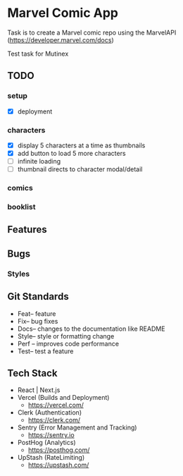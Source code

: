 # Marvel Comic App

Task is to create a Marvel comic repo using the MarvelAPI (https://developer.marvel.com/docs)

Test task for Mutinex


## TODO
### setup
- [x] deployment
### characters
- [x] display 5 characters at a time as thumbnails
- [x] add button to load 5 more characters
- [ ] infinite loading
- [ ] thumbnail directs to character modal/detail
### comics
### booklist



## Features

## Bugs
### Styles



## Git Standards 
- Feat– feature
- Fix– bug fixes
- Docs– changes to the documentation like README
- Style– style or formatting change 
- Perf – improves code performance
- Test– test a feature

## Tech Stack
- React | Next.js 
- Vercel (Builds and Deployment)
    - https://vercel.com/
- Clerk (Authentication)
    - https://clerk.com/
- Sentry (Error Management and Tracking)
    - https://sentry.io
- PostHog (Analytics)
    - https://posthog.com/
- UpStash (RateLimiting)
    - https://upstash.com/